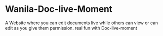 # Wanila-Doc-live-Moment
A Website where you can edit documents live while others can view or can edit as you give them permission. real fun with Doc-live-moment
